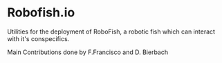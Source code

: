 # Robofish.io
Utilities for the deployment of RoboFish, a robotic fish which can interact with it's conspecifics. 

<fonr size=0.5>Main Contributions done by F.Francisco and D. Bierbach</font>
